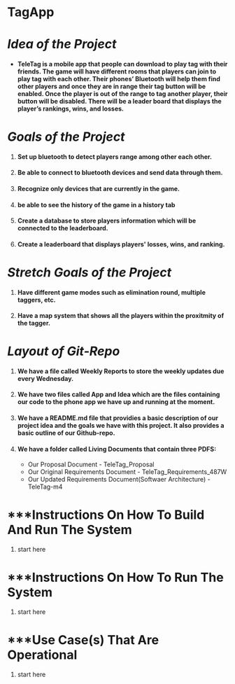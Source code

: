 # TagApp

# ***Idea of the Project***
+ #### TeleTag is a mobile app that people can download to play tag with their friends. The game will have different rooms that players can join to play tag with each other. Their phones’ Bluetooth will help them find other players and once they are in range their tag button will be enabled. Once the player is out of the range to tag another player, their button will be disabled. There will be a leader board that displays the player’s rankings, wins, and losses.

# ***Goals of the Project***
1. #### Set up bluetooth to detect players range among other each other.
2. #### Be able to connect to bluetooth devices and send data through them.
3. #### Recognize only devices that are currently in the game.
4. #### be able to see the history of the game in a history tab
5. #### Create a database to store players information which will be connected to the leaderboard. 
6. #### Create a leaderboard that displays players' losses, wins, and ranking.

# ***Stretch Goals of the Project***
1. #### Have different game modes such as elimination round, multiple taggers, etc.
2. #### Have a map system that shows all the players within the proxitmity of the tagger. 

# ***Layout of Git-Repo***
1. #### We have a file called Weekly Reports to store the weekly updates due every Wednesday.
2. #### We have two files called App and Idea which are the files containing our code to the phone app we have up and running at the moment.
3. #### We have a README.md file that providies a basic description of our project idea and the goals we have with this project. It also provides a basic outline of our Github-repo. 
4. #### We have a folder called Living Documents that contain three PDFS:
     + Our Proposal Document - TeleTag_Proposal
     + Our Original Requirements Document - TeleTag_Requirements_487W
     + Our Updated Requirements Document(Softwaer Architecture) - TeleTag-m4

# ***Instructions On How To Build And Run The System 
1. start here

# ***Instructions On How To Run The System
1. start here

# ***Use Case(s) That Are Operational
1. start here
